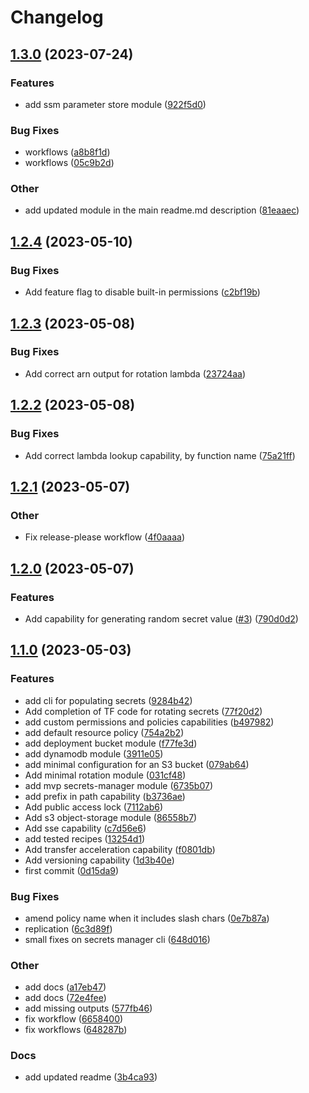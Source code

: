 # Changelog

## [1.3.0](https://github.com/Excoriate/terraform-registry-aws-storage/compare/v1.2.4...v1.3.0) (2023-07-24)


### Features

* add ssm parameter store module ([922f5d0](https://github.com/Excoriate/terraform-registry-aws-storage/commit/922f5d078a8be25acefc83a72f6a66ea3a90fd0e))


### Bug Fixes

* workflows ([a8b8f1d](https://github.com/Excoriate/terraform-registry-aws-storage/commit/a8b8f1df3c99049f3c48da575852ea4028a2e3aa))
* workflows ([05c9b2d](https://github.com/Excoriate/terraform-registry-aws-storage/commit/05c9b2d016d3a808090c4641f775aa4901e22c7c))


### Other

* add updated module in the main readme.md description ([81eaaec](https://github.com/Excoriate/terraform-registry-aws-storage/commit/81eaaeced950518d08ebaf1168be59e1ff341d6b))

## [1.2.4](https://github.com/Excoriate/terraform-registry-aws-storage/compare/v1.2.3...v1.2.4) (2023-05-10)


### Bug Fixes

* Add feature flag to disable built-in permissions ([c2bf19b](https://github.com/Excoriate/terraform-registry-aws-storage/commit/c2bf19b9bb632e12df58325a3eb80eaf43deae57))

## [1.2.3](https://github.com/Excoriate/terraform-registry-aws-storage/compare/v1.2.2...v1.2.3) (2023-05-08)


### Bug Fixes

* Add correct arn output for rotation lambda ([23724aa](https://github.com/Excoriate/terraform-registry-aws-storage/commit/23724aa1a0bc072da2fadf2dc4d6f02cb585677f))

## [1.2.2](https://github.com/Excoriate/terraform-registry-aws-storage/compare/v1.2.1...v1.2.2) (2023-05-08)


### Bug Fixes

* Add correct lambda lookup capability, by function name ([75a21ff](https://github.com/Excoriate/terraform-registry-aws-storage/commit/75a21ff7d0072c403b5738c4f159aec99a0e27e6))

## [1.2.1](https://github.com/Excoriate/terraform-registry-aws-storage/compare/v1.2.0...v1.2.1) (2023-05-07)


### Other

* Fix release-please workflow ([4f0aaaa](https://github.com/Excoriate/terraform-registry-aws-storage/commit/4f0aaaae0eb972127e22397bf64c356168161833))

## [1.2.0](https://github.com/Excoriate/terraform-registry-aws-storage/compare/v1.1.0...v1.2.0) (2023-05-07)


### Features

* Add capability for generating random secret value ([#3](https://github.com/Excoriate/terraform-registry-aws-storage/issues/3)) ([790d0d2](https://github.com/Excoriate/terraform-registry-aws-storage/commit/790d0d293776d3e3bcdff1ed7c022c04f16e2506))

## [1.1.0](https://github.com/Excoriate/terraform-registry-aws-storage/compare/v1.0.0...v1.1.0) (2023-05-03)


### Features

* add cli for populating secrets ([9284b42](https://github.com/Excoriate/terraform-registry-aws-storage/commit/9284b42fa1f9f65feb32ea9956e60e8b2c1369aa))
* Add completion of TF code for rotating secrets ([77f20d2](https://github.com/Excoriate/terraform-registry-aws-storage/commit/77f20d2deab6260967f5a14770c49a35460001da))
* add custom permissions and policies capabilities ([b497982](https://github.com/Excoriate/terraform-registry-aws-storage/commit/b4979823ec4a8c583b8904c070880c2454379424))
* add default resource policy ([754a2b2](https://github.com/Excoriate/terraform-registry-aws-storage/commit/754a2b23fc0793185809e01c69d2e75dc36dac14))
* add deployment bucket module ([f77fe3d](https://github.com/Excoriate/terraform-registry-aws-storage/commit/f77fe3d166a0a84a592f8d03041c25d3943adb18))
* add dynamodb module ([3911e05](https://github.com/Excoriate/terraform-registry-aws-storage/commit/3911e05cdfc9a242693f26d1474b22538ffbee7c))
* add minimal configuration for an S3 bucket ([079ab64](https://github.com/Excoriate/terraform-registry-aws-storage/commit/079ab6468f45f0877c7238c5450b11e82fe21891))
* Add minimal rotation module ([031cf48](https://github.com/Excoriate/terraform-registry-aws-storage/commit/031cf489a802102a9997602a2185cf647f6829b0))
* add mvp secrets-manager module ([6735b07](https://github.com/Excoriate/terraform-registry-aws-storage/commit/6735b07a2261bfb4898289f5ab37398fe4968ac9))
* add prefix in path capability ([b3736ae](https://github.com/Excoriate/terraform-registry-aws-storage/commit/b3736ae4f6de4a199ae071c467be98d19250831e))
* Add public access lock ([7112ab6](https://github.com/Excoriate/terraform-registry-aws-storage/commit/7112ab6bcd83dbbb650a0351dff6a6b4daefba45))
* Add s3 object-storage module ([86558b7](https://github.com/Excoriate/terraform-registry-aws-storage/commit/86558b77a194b434d1579e81f2a79a39f97a7772))
* Add sse capability ([c7d56e6](https://github.com/Excoriate/terraform-registry-aws-storage/commit/c7d56e6f31d37cb3f77d1f3550cfc54a752fc7d5))
* add tested recipes ([13254d1](https://github.com/Excoriate/terraform-registry-aws-storage/commit/13254d1bd4675470c3b90c90d0410a6d03f0bb62))
* Add transfer acceleration capability ([f0801db](https://github.com/Excoriate/terraform-registry-aws-storage/commit/f0801db6b06622115a67e02ee3fcaea69fb661cb))
* Add versioning capability ([1d3b40e](https://github.com/Excoriate/terraform-registry-aws-storage/commit/1d3b40ee9fca893c602308f2484e617dceb097d8))
* first commit ([0d15da9](https://github.com/Excoriate/terraform-registry-aws-storage/commit/0d15da9dadea5a6f3df71d0faf6997e269f6b2a3))


### Bug Fixes

* amend policy name when it includes slash chars ([0e7b87a](https://github.com/Excoriate/terraform-registry-aws-storage/commit/0e7b87afe7278b9343752c83470615bcf49fc0eb))
* replication ([6c3d89f](https://github.com/Excoriate/terraform-registry-aws-storage/commit/6c3d89fff568401fbb19c6e58d535258e608128b))
* small fixes on secrets manager cli ([648d016](https://github.com/Excoriate/terraform-registry-aws-storage/commit/648d016287838b2c9df7e74fa24dfa431c9c2d07))


### Other

* add docs ([a17eb47](https://github.com/Excoriate/terraform-registry-aws-storage/commit/a17eb47d6c83de9129737edbf20f2f1ac7ec3c6f))
* add docs ([72e4fee](https://github.com/Excoriate/terraform-registry-aws-storage/commit/72e4fee542e709d762abb2bd039643a6e3ab8ca3))
* add missing outputs ([577fb46](https://github.com/Excoriate/terraform-registry-aws-storage/commit/577fb46fa98696fce5cd352730d141ab9ddd7a22))
* fix workflow ([6658400](https://github.com/Excoriate/terraform-registry-aws-storage/commit/6658400a0c48ea2b27b77b8c1de7308e4f4d0347))
* fix workflows ([648287b](https://github.com/Excoriate/terraform-registry-aws-storage/commit/648287b915019ab4e11c3072892a957cbeb55c60))


### Docs

* add updated readme ([3b4ca93](https://github.com/Excoriate/terraform-registry-aws-storage/commit/3b4ca93d8e1d9f8b89be418c322e87b5826d9d74))

